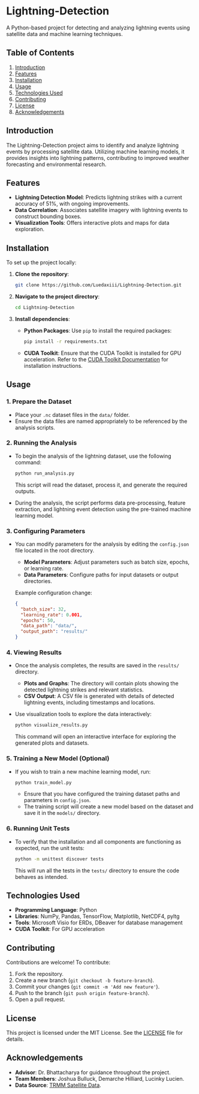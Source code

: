 # Lightning-Detection

A Python-based project for detecting and analyzing lightning events using satellite data and machine learning techniques.

## Table of Contents

1. [Introduction](#introduction)
2. [Features](#features)
3. [Installation](#installation)
4. [Usage](#usage)
5. [Technologies Used](#technologies-used)
6. [Contributing](#contributing)
7. [License](#license)
8. [Acknowledgements](#acknowledgements)

## Introduction

The Lightning-Detection project aims to identify and analyze lightning events by processing satellite data. Utilizing machine learning models, it provides insights into lightning patterns, contributing to improved weather forecasting and environmental research.

## Features

- **Lightning Detection Model**: Predicts lightning strikes with a current accuracy of 51%, with ongoing improvements.
- **Data Correlation**: Associates satellite imagery with lightning events to construct bounding boxes.
- **Visualization Tools**: Offers interactive plots and maps for data exploration.

## Installation

To set up the project locally:

1. **Clone the repository**:
   ```bash
   git clone https://github.com/Luedaxiii/Lightning-Detection.git
   ```

2. **Navigate to the project directory**:
   ```bash
   cd Lightning-Detection
   ```

3. **Install dependencies**:
   - **Python Packages**: Use `pip` to install the required packages:
     ```bash
     pip install -r requirements.txt
     ```
   - **CUDA Toolkit**: Ensure that the CUDA Toolkit is installed for GPU acceleration. Refer to the [CUDA Toolkit Documentation](https://docs.nvidia.com/cuda/) for installation instructions.

## Usage

### 1. Prepare the Dataset
- Place your `.nc` dataset files in the `data/` folder.
- Ensure the data files are named appropriately to be referenced by the analysis scripts.

### 2. Running the Analysis
- To begin the analysis of the lightning dataset, use the following command:
  ```bash
  python run_analysis.py
  ```
  This script will read the dataset, process it, and generate the required outputs.

- During the analysis, the script performs data pre-processing, feature extraction, and lightning event detection using the pre-trained machine learning model.

### 3. Configuring Parameters
- You can modify parameters for the analysis by editing the `config.json` file located in the root directory.
  - **Model Parameters**: Adjust parameters such as batch size, epochs, or learning rate.
  - **Data Parameters**: Configure paths for input datasets or output directories.

  Example configuration change:
  ```json
  {
    "batch_size": 32,
    "learning_rate": 0.001,
    "epochs": 50,
    "data_path": "data/",
    "output_path": "results/"
  }
  ```

### 4. Viewing Results
- Once the analysis completes, the results are saved in the `results/` directory.
  - **Plots and Graphs**: The directory will contain plots showing the detected lightning strikes and relevant statistics.
  - **CSV Output**: A CSV file is generated with details of detected lightning events, including timestamps and locations.

- Use visualization tools to explore the data interactively:
  ```bash
  python visualize_results.py
  ```
  This command will open an interactive interface for exploring the generated plots and datasets.

### 5. Training a New Model (Optional)
- If you wish to train a new machine learning model, run:
  ```bash
  python train_model.py
  ```
  - Ensure that you have configured the training dataset paths and parameters in `config.json`.
  - The training script will create a new model based on the dataset and save it in the `models/` directory.

### 6. Running Unit Tests
- To verify that the installation and all components are functioning as expected, run the unit tests:
  ```bash
  python -m unittest discover tests
  ```
  This will run all the tests in the `tests/` directory to ensure the code behaves as intended.

## Technologies Used

- **Programming Language**: Python
- **Libraries**: NumPy, Pandas, TensorFlow, Matplotlib, NetCDF4, pyltg
- **Tools**: Microsoft Visio for ERDs, DBeaver for database management
- **CUDA Toolkit**: For GPU acceleration

## Contributing

Contributions are welcome! To contribute:

1. Fork the repository.
2. Create a new branch (`git checkout -b feature-branch`).
3. Commit your changes (`git commit -m 'Add new feature'`).
4. Push to the branch (`git push origin feature-branch`).
5. Open a pull request.

## License

This project is licensed under the MIT License. See the [LICENSE](LICENSE) file for details.

## Acknowledgements

- **Advisor**: Dr. Bhattacharya for guidance throughout the project.
- **Team Members**: Joshua Bulluck, Demarche Hilliard, Lucinky Lucien.
- **Data Source**: [TRMM Satellite Data](https://trmm.gsfc.nasa.gov/).
